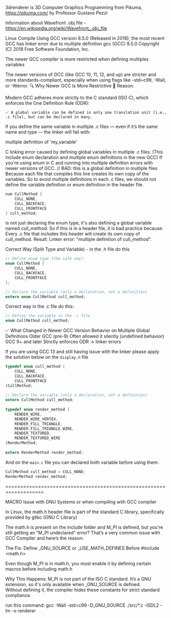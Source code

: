 3drenderer is 3D Computer Graphics Programming from Pikuma, https://pikuma.com/ by Professor Gustavo Pezzi 

Information about Wavefront .obj file - https://en.wikipedia.org/wiki/Wavefront_.obj_file

Linux Compile Using GCC version 8.5.0 (Released in 2018), the most recent GCC has linker error due to multiple definition 
gcc (GCC) 8.5.0
Copyright (C) 2018 Free Software Foundation, Inc.

The newer GCC compiler is more restricted when defining multiples variables

The newer versions of GCC (like GCC 10, 11, 12, and up) are stricter and more standards-compliant, especially when using flags like -std=c99, -Wall, or -Werror.
🔍 Why Newer GCC Is More Restrictive
🧠 Reason:

Modern GCC adheres more strictly to the C standard (ISO C), which enforces the One Definition Rule (ODR):

    ✅ A global variable can be defined in only one translation unit (i.e., .c file), but can be declared in many.

If you define the same variable in multiple .c files — even if it’s the same name and type — the linker will fail with:

multiple definition of 'my_variable'


C linking error caused by defining global variables in multiple .c files.  (This include enum declaration and multiple enum definitions in the new GCC)
If you're using enum in C and running into multiple definition errors with newer versions of GCC. // BAD: this is a global definition in multiple files
Because each file that compiles this line creates its own copy of the variables.
So to avoid multiple definitions in each .c files, we should not define the variable definition or enum definition in the header file.

```c
num CullMethod {
    CULL_NONE,
    CULL_BACKFACE,
    CULL_FRONTFACE
} cull_method;
```
is not just declaring the enum type, it's also defining a global variable named cull_method.
So if this is in a header file, it is bad practice because:
Every .c file that includes this header will create its own copy of cull_method.
Result: Linker error: "multiple definition of cull_method".

Correct Way (Split Type and Variable) - in the .h file do this
```c
// Define enum type (the safe way)
enum CullMethod {
    CULL_NONE,
    CULL_BACKFACE,
    CULL_FRONTFACE
};

// Declare the variable (only a declaration, not a definition)
extern enum CullMethod cull_method;
```
Correct way in the .c file do this:
```c
// Define the variable in the .c file
enum CullMethod cull_method;
```

✅ What Changed in Newer GCC
Version	Behavior on Multiple Global Definitions
Older GCC (pre-9)	Often allowed it silently (undefined behavior)
GCC 9+ and later	Strictly enforces ODR → linker errors

If you are using GCC 13 and still having issue with the linker please apply the solution below
on the `display.h` file

```c
typedef enum cull_method {                                                                                                                                                                                                             
    CULL_NONE,                                                                                                                                                                                                                         
    CULL_BACKFACE,                                                                                                                                                                                                                     
    CULL_FRONTFACE                                                                                                                                                                                                                     
}CullMethod;                                                                                                                                                                                                                           
                                                                                                                                                                                                                                       
// Declare the variable (only a declaration, not a definition)                                                                                                                                                                         
extern CullMethod cull_method;                                                                                                                                                                                                         
                                                                                                                                                                                                                                       
typedef enum render_method {                                                                                                                                                                                                           
    RENDER_WIRE,                                                                                                                                                                                                                       
    RENDER_WIRE_VERTEX,                                                                                                                                                                                                                
    RENDER_FILL_TRIANGLE,                                                                                                                                                                                                              
    RENDER_FILL_TRIANGLE_WIRE,                                                                                                                                                                                                         
    RENDER_TEXTURED,                                                                                                                                                                                                                   
    RENDER_TEXTURED_WIRE                                                                                                                                                                                                               
}RenderMethod;                                                                                                                                                                                                                         
                                                                                                                                                                                                                                       
extern RenderMethod render_method;   
```
And on the `main.c` file you can declared both variable before using them: 

```c
CullMethod cull_method = CULL_NONE;                                                                                                                                                                                                    
RenderMethod render_method;  

```



===================================================================

MACRO Issue with GNU Systems or when compiling with GCC compiler

In Linux, the math.h header file is part of the standard C library, specifically provided by glibc (GNU C Library)

The math.h is present on the include folder and M_PI is defined, but you're still getting an "M_PI undeclared" error?
That’s a very common issue with GCC Compiler and here’s the reason:

The Fix: Define _GNU_SOURCE or _USE_MATH_DEFINES Before #include <math.h>

Even though M_PI is in math.h, you must enable it by defining certain macros before including math.h

Why This Happens:
M_PI is not part of the ISO C standard.  It’s a GNU extension, so it's only available when _GNU_SOURCE is defined.  
Without defining it, the compiler hides these constants for strict standard compliance.

run this command: 
gcc -Wall -std=c99 -D_GNU_SOURCE ./src/*.c -lSDL2 -lm -o renderer    
